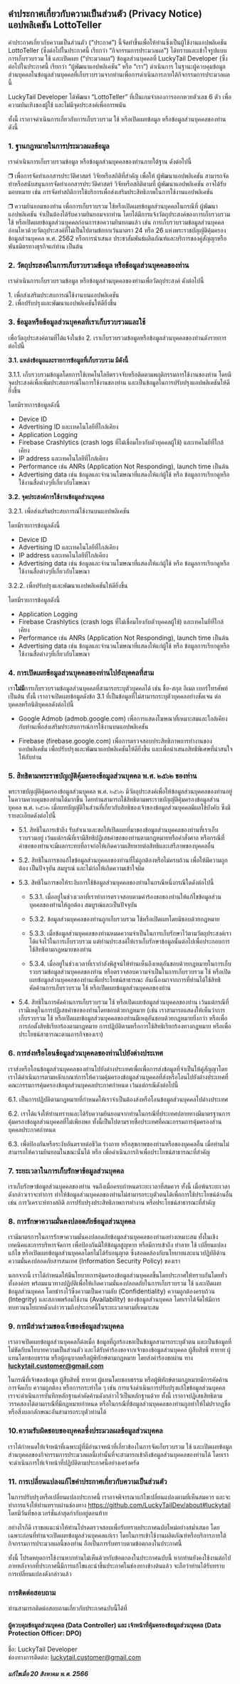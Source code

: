 คำประกาศเกี่ยวกับความเป็นส่วนตัว (Privacy Notice) แอปพลิเคชัน LottoTeller
-------------------------------------------------------------------------

  
คำประกาศเกี่ยวกับความเป็นส่วนตัว (“ประกาศ”) นี้จัดทำขึ้นเพื่อให้ท่านซึ่งเป็นผู้ใช้งานแอปพลิเคชัน LottoTeller (ซึ่งต่อไปในประกาศนี้ เรียกว่า “กิจกรรมการประมวลผล”) ได้ทราบและเข้าใจรูปแบบการเก็บรวบรวม ใช้ และเปิดเผย (“ประมวลผล”) ข้อมูลส่วนบุคคลที่ LuckyTail Developer (ซึ่งต่อไปในประกาศนี้ เรียกว่า “ผู้พัฒนาแอปพลิเคชัน” หรือ “เรา”) ดำเนินการ ในฐานะผู้ควบคุมข้อมูลส่วนบุคคลในข้อมูลส่วนบุคคลที่เก็บรวบรวมจากท่านเพื่อการดำเนินการภายใต้กิจกรรมการประมวลผลนี้  
  
LuckyTail Developer ได้พัฒนา “LottoTeller” ที่เป็นเกมจำลองการออกหวยตัวเลข 6 ตัว เพื่อความบันเทิงของผู้ใช้ และไม่มีจุดประสงค์เพื่อการพนัน  
  
ทั้งนี้ เราอาจดำเนินการเกี่ยวกับการเก็บรวบรวม ใช้ หรือเปิดเผยข้อมูล หรือข้อมูลส่วนบุคคลของท่าน ดังนี้  
  

### 1\. ฐานกฎหมายในการประมวลผลข้อมูล

เราดำเนินการเก็บรวบรวมข้อมูล หรือข้อมูลส่วนบุคคลของท่านภายใต้ฐาน ดังต่อไปนี้

❒ เพื่อการจัดทำเอกสารประวัติศาสตร์ วิจัยหรือสถิติที่สำคัญ เพื่อให้ ผู้พัฒนาแอปพลิเคชัน สามารถจัดทำหรือสนับสนุนการจัดทำเอกสารประวัติศาสตร์ วิจัยหรือสถิติตามที่ ผู้พัฒนาแอปพลิเคชัน อาจได้รับมอบหมาย เช่น การจัดทำสถิติการใช้บริการเพื่อส่งเสริมประสิทธิภาพในการใช้งานแอปพลิเคชัน  
  
❒ ความยินยอมของท่าน เพื่อการเก็บรวบรวม ใช้หรือเปิดเผยข้อมูลส่วนบุคคลในกรณีที่ ผู้พัฒนาแอปพลิเคชัน จำเป็นต้องได้รับความยินยอมจากท่าน โดยได้มีการแจ้งวัตถุประสงค์ของการเก็บรวบรวม ใช้ หรือเปิดเผยข้อมูลส่วนบุคคลก่อนการขอความยินยอมแล้ว เช่น การเก็บรวบรวมข้อมูลส่วนบุคคลอ่อนไหวด้วยวัตถุประสงค์ที่ไม่เป็นไปตามข้อยกเว้นมาตรา 24 หรือ 26 แห่งพระราชบัญญัติคุ้มครองข้อมูลส่วนบุคคล พ.ศ. 2562 หรือการนำเสนอ ประชาสัมพันธ์ผลิตภัณฑ์และบริการของคู่สัญญาหรือพันธมิตรทางธุรกิจแก่ท่าน เป็นต้น

  

### 2\. วัตถุประสงค์ในการเก็บรวบรวมข้อมูล หรือข้อมูลส่วนบุคคลของท่าน

เราดำเนินการเก็บรวบรวมข้อมูล หรือข้อมูลส่วนบุคคลของท่านเพื่อวัตถุประสงค์ ดังต่อไปนี้

1\. เพื่อส่งเสริมประสบการณ์ใช้งานบนแอปพลิเคชัน  
2\. เพื่อปรับปรุงและพัฒนาแอปพลิเคชันให้ดียิ่งขึ้น

  

### 3\. ข้อมูลหรือข้อมูลส่วนบุคคลที่เราเก็บรวบรวมและใช้

เพื่อวัตถุประสงค์ตามที่ได้แจ้งในข้อ 2. เราเก็บรวบรวมข้อมูลหรือข้อมูลส่วนบุคคลของท่านดังรายการต่อไปนี้  
  
**3.1. แหล่งข้อมูลและรายการข้อมูลที่เก็บรวบรวม มีดังนี้**

3.1.1. เก็บรวบรวมข้อมูลโดยการใช้เทคโนโลยีตรวจจับหรือติดตามพฤติกรรมการใช้งานของท่าน โดยมีจุดประสงค์เพื่อเพิ่มประสบการณ์ในการใช้งานของท่าน และเป็นข้อมูลในการปรับปรุงแอปพลิเคชันให้ดียิ่งขึ้น  
  
โดยมีรายการข้อมูลดังนี้

*   Device ID
*   Advertising ID และเทคโนโลยีที่ใกล้เคียง
*   Application Logging
*   Firebase Crashlytics (crash logs ที่ไม่เชื่อมโยงกับตัวบุคคลผู้ใช้) และเทคโนยีที่ใกล้เคียง
*   IP address และเทคโนโลยีที่ใกล้เคียง
*   Performance เช่น ANRs (Application Not Responding), launch time เป็นต้น
*   Advertising data เช่น ข้อมูลและจำนวนโฆษณาที่แสดงให้แก่ผู้ใช้ หรือ ข้อมูลการเรียกดูหรือใช้งานสื่อต่างๆที่เกี่ยวกับโฆษณา

  
**3.2. จุดประสงค์การใช้งานข้อมูลส่วนบุคคล**  

3.2.1. เพื่อส่งเสริมประสบการณ์ใช้งานบนแอปพลิเคชัน

โดยมีรายการข้อมูลดังนี้

*   Device ID
*   Advertising ID และเทคโนโลยีที่ใกล้เคียง
*   IP address และเทคโนโลยีที่ใกล้เคียง
*   Advertising data เช่น ข้อมูลและจำนวนโฆษณาที่แสดงให้แก่ผู้ใช้ หรือ ข้อมูลการเรียกดูหรือใช้งานสื่อต่างๆที่เกี่ยวกับโฆษณา

3.2.2. เพื่อปรับปรุงและพัฒนาแอปพลิเคชันให้ดียิ่งขึ้น

โดยมีรายการข้อมูลดังนี้

*   Application Logging
*   Firebase Crashlytics (crash logs ที่ไม่เชื่อมโยงกับตัวบุคคลผู้ใช้) และเทคโนยีที่ใกล้เคียง
*   Performance เช่น ANRs (Application Not Responding), launch time เป็นต้น
*   Advertising data เช่น ข้อมูลและจำนวนโฆษณาที่แสดงให้แก่ผู้ใช้ หรือ ข้อมูลการเรียกดูหรือใช้งานสื่อต่างๆที่เกี่ยวกับโฆษณา

  

### 4\. การเปิดเผยข้อมูลส่วนบุคคลของท่านไปยังบุคคลที่สาม

เรา**ไม่มี**การเก็บรวบรวมข้อมูลส่วนบุคคลที่สามารถระบุตัวบุคคลได้ เช่น ชื่อ-สกุล อีเมล เบอร์โทรศัพท์ เป็นต้น ทั้งนี้ เราอาจเปิดเผยข้อมูลดังข้อ 3.1 ที่เป็นข้อมูลที่ไม่สามารถระบุตัวบุคคลอย่างชัดเจน ต่อบุคคลหรือนิติบุคคลดังต่อไปนี้

*   Google Admob (admob.google.com) เพื่อการแสดงโฆษณาที่เหมาะสมและใกล้เคียงกับท่านเพื่อส่งเสริมประสบการณ์การใช้งานบนแอปพลิเคชัน
  
*   Firebase (firebase.google.com) เพื่อการตรวจสอบประสิทธิภาพการทำงานของแอปพลิเคชัน เพื่อปรับปรุงและพัฒนาแอปพลิเคชันให้ดียิ่งขึ้น และเพื่อนำเสนอสิทธิพิเศษที่น่าสนใจให้กับท่าน

  

### 5\. สิทธิตามพระราชบัญญัติคุ้มครองข้อมูลส่วนบุคคล พ.ศ. ๒๕๖๒ ของท่าน

พระราชบัญญัติคุ้มครองข้อมูลส่วนบุคคล พ.ศ. ๒๕๖๒ มีวัตถุประสงค์เพื่อให้ข้อมูลส่วนบุคคลของท่านอยู่ในความควบคุมของท่านได้มากขึ้น โดยท่านสามารถใช้สิทธิตามพระราชบัญญัติคุ้มครองข้อมูลส่วนบุคคล พ.ศ. ๒๕๖๒ เมื่อบทบัญญัติในส่วนที่เกี่ยวกับสิทธิของเจ้าของข้อมูลส่วนบุคคลมีผลใช้บังคับ ซึ่งมีรายละเอียดดังต่อไปนี้

*   5.1. สิทธิในการเข้าถึง รับสำเนาและขอให้เปิดเผยที่มาของข้อมูลส่วนบุคคลของท่านที่เราเก็บรวบรวมอยู่ เว้นแต่กรณีที่เรามีสิทธิปฏิเสธคำขอของท่านตามกฎหมายหรือคำสั่งศาล หรือกรณีที่คำขอของท่านจะมีผลกระทบที่อาจก่อให้เกิดความเสียหายต่อสิทธิและเสรีภาพของบุคคลอื่น
  
*   5.2. สิทธิในการขอแก้ไขข้อมูลส่วนบุคคลของท่านที่ไม่ถูกต้องหรือไม่ครบถ้วน เพื่อให้มีความถูกต้อง เป็นปัจจุบัน สมบูรณ์ และไม่ก่อให้เกิดความเข้าใจผิด
  
*   5.3. สิทธิในการขอให้ระงับการใช้ข้อมูลส่วนบุคคลของท่านในกรณีหนึ่งกรณีใดดังต่อไปนี้
      
    *   5.3.1. เมื่ออยู่ในช่วงเวลาที่เราทำการตรวจสอบตามคำร้องขอของท่านให้แก้ไขข้อมูลส่วนบุคคลของท่านให้ถูกต้อง สมบูรณ์และเป็นปัจจุบัน
      
    *   5.3.2. ข้อมูลส่วนบุคคลของท่านถูกเก็บรวบรวม ใช้หรือเปิดเผยโดยมิชอบด้วยกฎหมาย
      
    *   5.3.3. เมื่อข้อมูลส่วนบุคคลของท่านหมดความจำเป็นในการเก็บรักษาไว้ตามวัตถุประสงค์เราได้แจ้งไว้ในการเก็บรวบรวม แต่ท่านประสงค์ให้เราเก็บรักษาข้อมูลนั้นต่อไปเพื่อประกอบการใช้สิทธิตามกฎหมายของท่าน
      
    *   5.3.4. เมื่ออยู่ในช่วงเวลาที่เรากำลังพิสูจน์ให้ท่านเห็นถึงเหตุอันชอบด้วยกฎหมายในการเก็บรวบรวมข้อมูลส่วนบุคคลของท่าน หรือตรวจสอบความจำเป็นในการเก็บรวบรวม ใช้ หรือเปิดเผยข้อมูลส่วนบุคคลของท่านเพื่อประโยชน์สาธารณะ อันเนื่องมาจากการที่ท่านได้ใช้สิทธิคัดค้านการเก็บรวบรวม ใช้ หรือเปิดเผยข้อมูลส่วนบุคคลของท่าน
  
*   5.4. สิทธิในการคัดค้านการเก็บรวบรวม ใช้ หรือเปิดเผยข้อมูลส่วนบุคคลของท่าน เว้นแต่กรณีที่เรามีเหตุในการปฏิเสธคำขอของท่านโดยชอบด้วยกฎหมาย (เช่น เราสามารถแสดงให้เห็นว่าการเก็บรวบรวม ใช้ หรือเปิดเผยข้อมูลส่วนบุคคลของท่านมีเหตุอันชอบด้วยกฎหมายยิ่งกว่า หรือเพื่อการก่อตั้งสิทธิเรียกร้องตามกฎหมาย การปฏิบัติตามหรือการใช้สิทธิเรียกร้องทางกฎหมาย หรือเพื่อประโยชน์สาธารณะตามภารกิจของเรา)

  

### 6\. การส่งหรือโอนข้อมูลส่วนบุคคลของท่านไปยังต่างประเทศ

เราส่งหรือโอนข้อมูลส่วนบุคคลของท่านไปยังต่างประเทศเพื่อเพื่อการส่งข้อมูลที่จำเป็นให้คู่สัญญาโดยเราได้ดำเนินการตามหลักเกณฑ์การให้ความคุ้มครองข้อมูลส่วนบุคคลที่ส่งหรือโอนไปยังต่างประเทศที่คณะกรรมการคุ้มครองข้อมูลส่วนบุคคลประกาศกำหนด เว้นแต่กรณีดังต่อไปนี้

6.1. เป็นการปฏิบัติตามกฎหมายที่กำหนดให้เราจำเป็นต้องส่งหรือโอนข้อมูลส่วนบุคคลไปต่างประเทศ

6.2. เราได้แจ้งให้ท่านทราบและได้รับความยินยอมจากท่านในกรณีที่ประเทศปลายทางมีมาตรฐานการคุ้มครองข้อมูลส่วนบุคคลที่ไม่เพียงพอ ทั้งนี้เป็นไปตามรายชื่อประเทศที่คณะกรรมการคุ้มครองส่วนบุคคลประกาศกำหนด

6.3. เพื่อป้องกันหรือระงับอันตรายต่อชีวิต ร่างกาย หรือสุขภาพของท่านหรือของบุคคลอื่น เมื่อท่านไม่สามารถให้ความยินยอมในขณะนั้นได้ หรือ เพื่อดำเนินภารกิจเพื่อประโยชน์สาธารณะที่สำคัญ

  

### 7\. ระยะเวลาในการเก็บรักษาข้อมูลส่วนบุคคล

เราเก็บรักษาข้อมูลส่วนบุคคลของท่าน จนถึงเมื่อครบกำหนดระยะเวลาที่สมควร ทั้งนี้ เมื่อพ้นระยะเวลาดังกล่าวเราจะทำการ ทำให้ข้อมูลส่วนบุคคลของท่านไม่สามารถระบุตัวตนได้เพื่อการใช้ประโยชน์ด้านอื่น เช่น การวิเคราะห์ทางสถิติ การปรับปรุงประสิทธิภาพการทำงาน หรือประโยชน์สาธารณะที่สำคัญ  
  

### 8\. การรักษาความมั่นคงปลอดภัยข้อมูลส่วนบุคคล

เรามีมาตรการในการรักษาความมั่นคงปลอดภัยข้อมูลส่วนบุคคลของท่านอย่างเหมาะสม ทั้งในเชิงเทคนิคและการบริหารจัดการ เพื่อป้องกันมิให้ข้อมูลสูญหาย หรือมีการเข้าถึง ทำลาย ใช้ เปลี่ยนแปลง แก้ไข หรือเปิดเผยข้อมูลส่วนบุคคลโดยไม่ได้รับอนุญาต ซึ่งสอดคล้องกับนโยบายและแนวปฏิบัติด้านความมั่นคงปลอดภัยสารสนเทศ (Information Security Policy) ของเรา  
  
นอกจากนี้ เราได้กำหนดให้มีนโยบายการคุ้มครองข้อมูลส่วนบุคคลขึ้นโดยประกาศให้ทราบกันโดยทั่วทั้งองค์กร พร้อมแนวทางปฏิบัติเพื่อให้เกิดความมั่นคงปลอดภัยในการเก็บรวบรวม ใช้ และเปิดเผยข้อมูลส่วนบุคคล โดยธำรงไว้ซึ่งความเป็นความลับ (Confidentiality) ความถูกต้องครบถ้วน (Integrity) และสภาพพร้อมใช้งาน (Availability) ของข้อมูลส่วนบุคคล โดยเราได้จัดให้มีการทบทวนนโยบายดังกล่าวรวมถึงประกาศนี้ในระยะเวลาตามที่เหมาะสม  
  

### 9\. การมีส่วนร่วมของเจ้าของข้อมูลส่วนบุคคล

เราอาจเปิดเผยข้อมูลส่วนบุคคลก็ต่อเมื่อ ข้อมูลที่ถูกร้องขอเป็นข้อมูลสามารถระบุตัวตน และเป็นข้อมูลที่ไม่ขัดกับนโยบายความเป็นส่วนตัว และได้รับคำร้องขอจากเจ้าของข้อมูลส่วนบุคคล ผู้สืบสิทธิ์ ทายาท ผู้แทนโดยชอบธรรม หรือผู้อนุบาลหรือผู้พิทักษ์ตามกฎหมาย โดยส่งคำร้องขอผ่าน ทาง **luckytail.customer@gmail.com**  
  
ในกรณีที่เจ้าของข้อมูล ผู้สืบสิทธิ์ ทายาท ผู้แทนโดยชอบธรรม หรือผู้พิทักษ์ตามกฎหมายมีการคัดค้านการจัดเก็บ ความถูกต้อง หรือการกระทำใด ๆ เช่น การแจ้งดำเนินการปรับปรุงแก้ไขข้อมูลส่วนบุคคล เราจะดำเนินการบันทึกหลักฐานคำคัดค้านดังกล่าวไว้เป็นหลักฐานด้วย ทั้งนี้ เราอาจปฏิเสธสิทธิตามวรรคสองได้ตามกรณีที่มีกฎหมายกำหนด หรือในกรณีที่ข้อมูลส่วนบุคคลของท่านถูกทำให้ไม่ปรากฏชื่อหรือสิ่งบอกลักษณะอันสามารถระบุตัวท่านได้  
  

### 10.ความรับผิดชอบของบุคคลซึ่งประมวลผลข้อมูลส่วนบุคคล

เราได้กำหนดให้เจ้าหน้าที่เฉพาะผู้ที่มีอำนาจหน้าที่เกี่ยวข้องในการจัดเก็บรวบรวม ใช้ และเปิดเผยข้อมูลส่วนบุคคลของกิจกรรมการประมวลผลนี้เท่านั้นที่จะสามารถเข้าถึงข้อมูลส่วนบุคคลของท่านได้ โดยเราจะดำเนินการให้เจ้าหน้าที่ปฏิบัติตามประกาศนี้อย่างเคร่งครัด  
  

### 11\. การเปลี่ยนแปลงแก้ไขคำประกาศเกี่ยวกับความเป็นส่วนตัว

ในการปรับปรุงหรือเปลี่ยนแปลงประกาศนี้ เราอาจพิจารณาแก้ไขเปลี่ยนแปลงตามที่เห็นสมควร และจะทำการแจ้งให้ท่านทราบผ่านช่องทาง https://github.com/LuckyTailDev/about#luckytail โดยมีวันที่ของเวอร์ชั่นล่าสุดกำกับอยู่ตอนท้าย  
  
อย่างไรก็ดี เราขอแนะนำให้ท่านโปรดตรวจสอบเพื่อรับทราบประกาศฉบับใหม่อย่างสม่ำเสมอ โดยเฉพาะก่อนที่ท่านจะเปิดเผยข้อมูลส่วนบุคคลแก่เรา โดยในการเข้าใช้งานผลิตภัณฑ์หรือบริการภายใต้กิจกรรมการประมวลผลนี้ของท่าน ถือเป็นการรับทราบตามข้อตกลงในประกาศนี้  
  
ทั้งนี้ โปรดหยุดการใช้งานหากท่านไม่เห็นด้วยกับข้อตกลงในประกาศฉบับนี้ หากท่านยังคงใช้งานต่อไปภายหลังจากที่ประกาศนี้มีการแก้ไขและนำขึ้นประกาศในช่องทางข้างต้นแล้ว จะถือว่าท่านได้รับทราบการเปลี่ยนแปลงดังกล่าวแล้ว  
  

### การติดต่อสอบถาม

ท่านสามารถติดต่อสอบถามเกี่ยวกับประกาศฉบับนี้ได้ที่

#### ผู้ควบคุมข้อมูลส่วนบุคคล (Data Controller) และ เจ้าหน้าที่คุ้มครองข้อมูลส่วนบุคคล (Data Protection Officer: DPO)

ชื่อ: LuckyTail Developer  
ช่องทางการติดต่อ: luckytail.customer@gmail.com

  

##### แก้ไขเมื่อ 20 สิงหาคม พ.ศ. 2566
